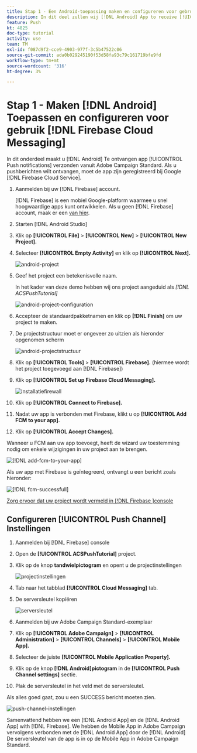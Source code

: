 ```yaml
---
title: Stap 1 - Een Android-toepassing maken en configureren voor gebruik van Firebase Cloud Messaging
description: In dit deel zullen wij [!DNL Android] App to receive [!UICONTROL Push notifications] verzonden vanuit Adobe Campaign Standard. Om de pushberichten te ontvangen, moet de app zijn geregistreerd bij Google [!DNL Firebase Cloud Service].
feature: Push
kt: 4825
doc-type: tutorial
activity: use
team: TM
exl-id: f087d9f2-cce9-4903-977f-3c5b47522c06
source-git-commit: ada0b029245190f53d58fa93c79c161719bfe9fd
workflow-type: tm+mt
source-wordcount: '316'
ht-degree: 3%

---
```


# Stap 1 - Maken [!DNL Android] Toepassen en configureren voor gebruik [!DNL Firebase Cloud Messaging]

In dit onderdeel maakt u [!DNL Android] Te ontvangen app [!UICONTROL Push notifications] verzonden vanuit Adobe Campaign Standard. Als u pushberichten wilt ontvangen, moet de app zijn geregistreerd bij Google [!DNL Firebase Cloud Service].

1. Aanmelden bij uw [!DNL Firebase] account.

   [!DNL Firebase] is een mobiel Google-platform waarmee u snel hoogwaardige apps kunt ontwikkelen. Als u geen [!DNL Firebase] account, maak er een [van hier](https://firebase.google.com).

2. Starten [!DNL Android Studio]
3. Klik op **[!UICONTROL File]** > **[!UICONTROL New]** > **[!UICONTROL New Project].**
4. Selecteer **[!UICONTROL Empty Activity]** en klik op **[!UICONTROL Next].**

   ![android-project](assets/android-project.PNG)

5. Geef het project een betekenisvolle naam.

   In het kader van deze demo hebben wij ons project aangeduid als *[!DNL ACSPushTutorial]*

   ![android-project-configuration](assets/android-project-configuration.PNG)

6. Accepteer de standaardpakketnamen en klik op **[!DNL Finish]** om uw project te maken.
7. De projectstructuur moet er ongeveer zo uitzien als hieronder opgenomen scherm

   ![android-projectstructuur](assets/android-project-structure.PNG)

8. Klik op **[!UICONTROL Tools]** > **[!UICONTROL Firebase].** (hiermee wordt het project toegevoegd aan [!DNL Firebase])
9. Klik op **[!UICONTROL Set up Firebase Cloud Messaging].**

   ![installatiefirewall](assets/android-project-firebase-messaging.PNG)

10. Klik op **[!UICONTROL Connect to Firebase].**
11. Nadat uw app is verbonden met Firebase, klikt u op **[!UICONTROL Add FCM to your app].**
12. Klik op **[!UICONTROL Accept Changes].**

   Wanneer u FCM aan uw app toevoegt, heeft de wizard uw toestemming nodig om enkele wijzigingen in uw project aan te brengen.

   ![[!DNL add-fcm-to-your-app]](assets/firebase-add-fcm-to-app.PNG)

Als uw app met Firebase is geïntegreerd, ontvangt u een bericht zoals hieronder:

![[!DNL fcm-successfull]](assets/android-firebase-success.PNG)

[Zorg ervoor dat uw project wordt vermeld in [!DNL Firebase ]console](https://console.firebase.google.com/)

## Configureren [!UICONTROL Push Channel] Instellingen

1. Aanmelden bij [!DNL Firebase] console
2. Open de **[!UICONTROL ACSPushTutorial]** project.
3. Klik op de knop **tandwielpictogram** en opent u de projectinstellingen

   ![projectinstellingen](assets/firebase-project-settings.PNG)

4. Tab naar het tabblad **[!UICONTROL Cloud Messaging]** tab.
5. De serversleutel kopiëren

   ![serversleutel](assets/firebase-server-key.PNG)

6. Aanmelden bij uw Adobe Campaign Standard-exemplaar
7. Klik op **[!UICONTROL Adobe Campaign]** > **[!UICONTROL Administration]** > **[!UICONTROL Channels]** > **[!UICONTROL Mobile App].**
8. Selecteer de juiste **[!UICONTROL Mobile Application Property].**
9. Klik op de knop **[!DNL Android]pictogram** in de **[!UICONTROL Push Channel settings]** sectie.
10. Plak de serversleutel in het veld met de serversleutel.

Als alles goed gaat, zou u een SUCCESS bericht moeten zien.

![push-channel-instellingen](assets/push-channel-settings.PNG)

Samenvattend hebben we een [!DNL Android App] en de [!DNL Android App] with [!DNL Firebase]. We hebben de Mobile App in Adobe Campaign vervolgens verbonden met de [!DNL Android App] door de [!DNL Android] De serversleutel van de app is in op de Mobile App in Adobe Campaign Standard.
